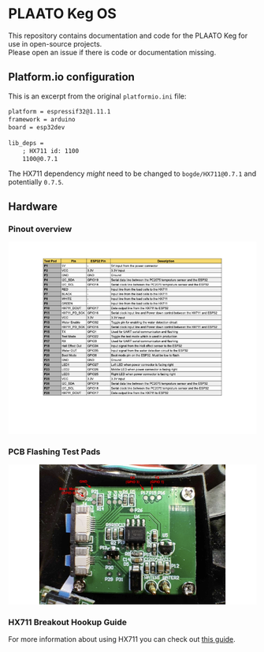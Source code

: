 # PLAATO Keg OS

This repository contains documentation and code for the PLAATO Keg for use in open-source projects.  
Please open an issue if there is code or documentation missing.

## Platform.io configuration

This is an excerpt from the original `platformio.ini` file:

```
platform = espressif32@1.11.1
framework = arduino
board = esp32dev

lib_deps =
    ; HX711 id: 1100
    1100@0.7.1
```

The HX711 dependency _might_ need to be changed to `bogde/HX711@0.7.1` and potentially `0.7.5`.

## Hardware

### Pinout overview

![](docs/img/PLAATO%20Keg%20Pinout%20.png "Pinout overview for the PLAATO Keg")

### PCB Flashing Test Pads

![](docs/img/PLAATO%20Keg%20PCB%20Flashing%20Test%20Pads.png "The test pads used for flashing the PCB")

### HX711 Breakout Hookup Guide

For more information about using HX711 you can check out [this guide](https://learn.sparkfun.com/tutorials/load-cell-amplifier-hx711-breakout-hookup-guide/all).

